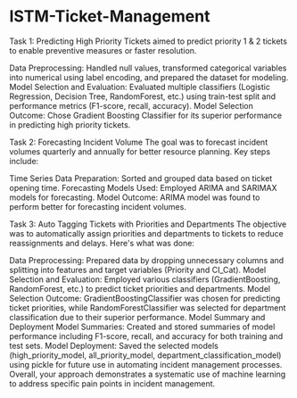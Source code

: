 # ISTM-Ticket-Management
Task 1: Predicting High Priority Tickets
 aimed to predict priority 1 & 2 tickets to enable preventive measures or faster resolution. 

Data Preprocessing: Handled null values, transformed categorical variables into numerical using label encoding, and prepared the dataset for modeling.
Model Selection and Evaluation: Evaluated multiple classifiers (Logistic Regression, Decision Tree, RandomForest, etc.) using train-test split and performance metrics (F1-score, recall, accuracy).
Model Selection Outcome: Chose Gradient Boosting Classifier for its superior performance in predicting high priority tickets.

Task 2: Forecasting Incident Volume
The goal was to forecast incident volumes quarterly and annually for better resource planning. Key steps include:

Time Series Data Preparation: Sorted and grouped data based on ticket opening time.
Forecasting Models Used: Employed ARIMA and SARIMAX models for forecasting.
Model Outcome: ARIMA model was found to perform better for forecasting incident volumes.

Task 3: Auto Tagging Tickets with Priorities and Departments
The objective was to automatically assign priorities and departments to tickets to reduce reassignments and delays. Here's what was done:

Data Preprocessing: Prepared data by dropping unnecessary columns and splitting into features and target variables (Priority and CI_Cat).
Model Selection and Evaluation: Employed various classifiers (GradientBoosting, RandomForest, etc.) to predict ticket priorities and departments.
Model Selection Outcome: GradientBoostingClassifier was chosen for predicting ticket priorities, while RandomForestClassifier was selected for department classification due to their superior performance.
Model Summary and Deployment
Model Summaries: Created and stored summaries of model performance including F1-score, recall, and accuracy for both training and test sets.
Model Deployment: Saved the selected models (high_priority_model, all_priority_model, department_classification_model) using pickle for future use in automating incident management processes.
Overall, your approach demonstrates a systematic use of machine learning to address specific pain points in incident management.
